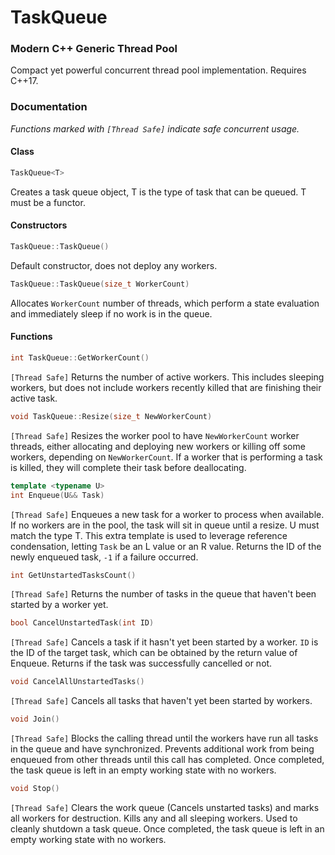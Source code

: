 # TaskQueue
### Modern C++ Generic Thread Pool

Compact yet powerful concurrent thread pool implementation. Requires C++17.

### Documentation
*Functions marked with `[Thread Safe]` indicate safe concurrent usage.*

#### Class
```cpp
TaskQueue<T>
```
Creates a task queue object, T is the type of task that can be queued. T must be a functor.

#### Constructors

```cpp
TaskQueue::TaskQueue()
```
Default constructor, does not deploy any workers.

```cpp
TaskQueue::TaskQueue(size_t WorkerCount)
```
Allocates `WorkerCount` number of threads, which perform a state evaluation and immediately sleep if no work is in the queue.

#### Functions

```cpp
int TaskQueue::GetWorkerCount()
```
`[Thread Safe]` Returns the number of active workers. This includes sleeping workers, but does not include workers recently killed that are finishing their active task.

```cpp
void TaskQueue::Resize(size_t NewWorkerCount)
```
`[Thread Safe]` Resizes the worker pool to have `NewWorkerCount` worker threads, either allocating and deploying new workers or killing off some workers, depending on `NewWorkerCount`. If a worker that is performing a task is killed, they will complete their task before deallocating.

```cpp
template <typename U>
int Enqueue(U&& Task)
```
`[Thread Safe]` Enqueues a new task for a worker to process when available. If no workers are in the pool, the task will sit in queue until a resize. U must match the type T. This extra template is used to leverage reference condensation, letting `Task` be an L value or an R value. Returns the ID of the newly enqueued task, `-1` if a failure occurred.

```cpp
int GetUnstartedTasksCount()
```
`[Thread Safe]` Returns the number of tasks in the queue that haven't been started by a worker yet.

```cpp
bool CancelUnstartedTask(int ID)
```
`[Thread Safe]` Cancels a task if it hasn't yet been started by a worker. `ID` is the ID of the target task, which can be obtained by the return value of Enqueue. Returns if the task was successfully cancelled or not.

```cpp
void CancelAllUnstartedTasks()
```
`[Thread Safe]` Cancels all tasks that haven't yet been started by workers.

```cpp
void Join()
```
`[Thread Safe]` Blocks the calling thread until the workers have run all tasks in the queue and have synchronized. Prevents additional work from being enqueued from other threads until this call has completed. Once completed, the task queue is left in an empty working state with no workers.

```cpp
void Stop()
```
`[Thread Safe]` Clears the work queue (Cancels unstarted tasks) and marks all workers for destruction. Kills any and all sleeping workers. Used to cleanly shutdown a task queue. Once completed, the task queue is left in an empty working state with no workers.
